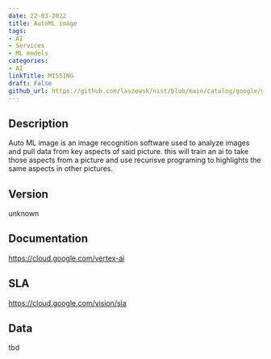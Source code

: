 ```yaml
---
date: 22-03-2022
title: AutoML image
tags: 
- AI
- Services
- ML models
categories: 
- AI
linkTitle: MISSING
draft: False         
github_url: https://github.com/laszewsk/nist/blob/main/catalog/google/google_auto_ml_image.yaml
---
```


## Description

Auto ML image is an image recognition software used to analyze
images and pull data from key aspects of said picture.  this will
train an ai to take those aspects from a picture and use recurisve
programing to highlights the same aspects in other pictures.


## Version

unknown

## Documentation

https://cloud.google.com/vertex-ai

## SLA

https://cloud.google.com/vision/sla

## Data

tbd
